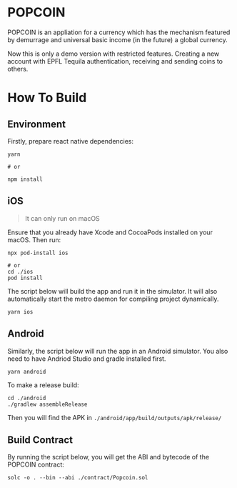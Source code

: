 # POPCOIN

POPCOIN is an appliation for a currency which has the mechanism featured by demurrage and universal basic income (in the future) a global currency.

Now this is only a demo version with restricted features. Creating a new account with EPFL Tequila authentication, receiving and sending coins to others.

# How To Build

## Environment

Firstly, prepare react native dependencies:
```shell
yarn

# or

npm install
```

## iOS

> It can only run on macOS

Ensure that you already have Xcode and CocoaPods installed on your macOS. Then run:
```shell
npx pod-install ios

# or
cd ./ios
pod install 
```

The script below will build the app and run it in the simulator. It will also automatically start the metro daemon for compiling project dynamically.
```shell
yarn ios
```

## Android

Similarly, the script below will run the app in an Android simulator. You also need to have Andriod Studio and gradle installed first.
```shell
yarn android
```

To make a release build:
```shell
cd ./android
./gradlew assembleRelease
```

Then you will find the APK in `./android/app/build/outputs/apk/release/`

## Build Contract

By running the script below, you will get the ABI and bytecode of the POPCOIN contract:
```shell
solc -o . --bin --abi ./contract/Popcoin.sol
```
